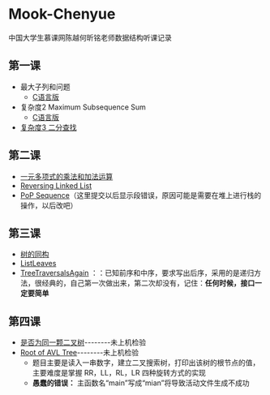 # Mook-Chenyue
中国大学生慕课网陈越何昕铭老师数据结构听课记录
## 第一课
* 最大子列和问题
  * [C语言版](MaximumSonSum.c)
* 复杂度2 Maximum Subsequence Sum
  * [C语言版](MaxSS2.c)
* [复杂度3 二分查找](BinarySearch.c)
## 第二课
* [一元多项式的乘法和加法运算](AddplusMult.c)
* [Reversing Linked List](ReversingList.c)    
* [PoP Sequence](PopSequence.c)（这里提交以后显示段错误，原因可能是需要在堆上进行栈的操作，以后改吧）
## 第三课
* [树的同构](HasSameCon.c)
* [ListLeaves](ListLeaves.c)
* [TreeTraversalsAgain](TreeTraversalsAgain.c) ：：已知前序和中序，要求写出后序，采用的是递归方法，很经典的，自己第一次做出来，第二次却没有，记住：**任何时候，接口一定要简单**
## 第四课
* [是否为同一颗二叉树](IsOneSTree.c)--------未上机检验
* [Root of AVL Tree](RootofAVL.c)--------未上机检验
  * 题目主要是读入一串数字，建立二叉搜索树，打印出该树的根节点的值，主要难度是掌握 RR，LL，RL，LR 四种旋转方式的实现
  * **愚蠢的错误：** 主函数名“main”写成“mian”将导致活动文件生成不成功
